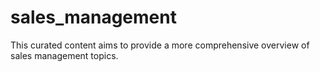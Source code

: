 # sales_management
This curated content aims to provide a more comprehensive overview of sales management topics.
